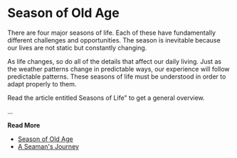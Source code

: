 # Season of Old Age

There are four major seasons of life. Each of these have fundamentally different challenges and opportunities. The season is inevitable because our lives are not static but constantly changing.

As life changes, so do all of the details that affect our daily living. Just as the weather patterns change in predictable ways, our experience will follow predictable patterns. These seasons of life must be understood in order to adapt properly to them.

Read the article entitled Seasons of Life" to get a general overview.

...

**Read More**

* [Season of Old Age](https://seamansguide.com/book/journey/SeasonOfOldAge.md)
* [A Seaman's Journey](https://seamansguide.com/book/journey)


